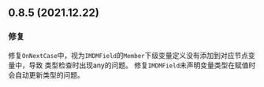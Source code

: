 ## 0.8.5 (2021.12.22)

### 修复
修复`OnNextCase`中，视为`IMDMField`的`Member`下级变量定义没有添加到对应节点变量中，导致
类型检查时出现any的问题。
修复`IMDMField`未声明变量类型在赋值时会自动更新类型的问题。

